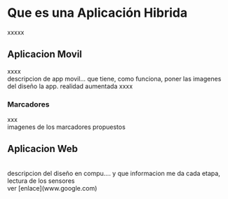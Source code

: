 # Que es una Aplicación Hibrida
xxxxx
## Aplicacion Movil
xxxx
<br>
descripcion de app movil... que tiene, como funciona, poner las imagenes del diseño la app. realidad aumentada
xxxx
### Marcadores
xxx
<br>
imagenes de los marcadores propuestos 
## Aplicacion Web
<br>
descripcion del diseño en compu.... y que informacion me da cada etapa, lectura de los sensores
<br>
ver [enlace](www.google.com)

